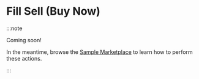 # Fill Sell (Buy Now)

:::note

Coming soon!

In the meantime, browse the [Sample Marketplace](https://github.com/reservoirprotocol/sample-marketplace) to learn how to perform these actions.

:::

